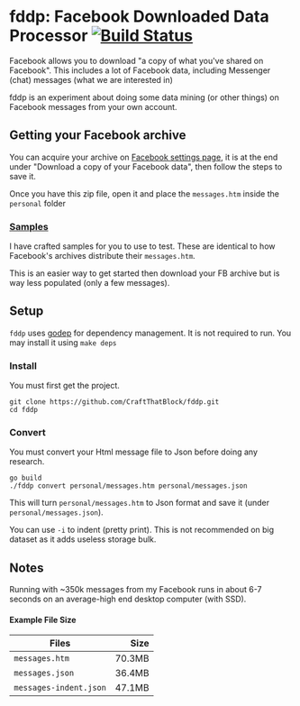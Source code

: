 # fddp: Facebook Downloaded Data Processor [![Build Status](https://travis-ci.org/CraftThatBlock/fddp.svg)](https://travis-ci.org/CraftThatBlock/fddp)

Facebook allows you to download "a copy of what you've shared on Facebook".
This includes a lot of Facebook data, including Messenger (chat) messages (what we are interested in)

fddp is an experiment about doing some data mining (or other things) on Facebook messages from your own account.

## Getting your Facebook archive
You can acquire your archive on [Facebook settings page](https://www.facebook.com/settings),
it is at the end under "Download a copy of your Facebook data", then follow the steps to save it.

Once you have this zip file, open it and place the `messages.htm` inside the `personal` folder  

### [Samples](https://github.com/CraftThatBlock/fddp/tree/master/samples)
I have crafted samples for you to use to test.
These are identical to how Facebook's archives distribute their `messages.htm`.

This is an easier way to get started then download your FB archive but is way less populated (only a few messages).

## Setup
`fddp` uses [godep](https://github.com/tools/godep) for dependency management. It is not required to run.
You may install it using `make deps`

### Install
You must first get the project.
```
git clone https://github.com/CraftThatBlock/fddp.git
cd fddp
```
### Convert
You must convert your Html message file to Json before doing any research.
```
go build
./fddp convert personal/messages.htm personal/messages.json
```

This will turn `personal/messages.htm` to Json format and save it (under `personal/messages.json`).

You can use `-i` to indent (pretty print). This is not recommended on big dataset as it adds useless storage bulk.

## Notes
Running with ~350k messages from my Facebook runs in about 6-7 seconds on an average-high end desktop computer (with SSD).

#### Example File Size
| Files                  | Size   |
|------------------------|-------:|
| `messages.htm`         | 70.3MB |
| `messages.json`        | 36.4MB |
| `messages-indent.json` | 47.1MB |